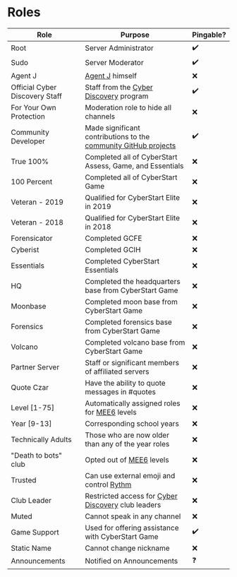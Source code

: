 # Roles

Role | Purpose | Pingable?
--- | --- | ---
Root | Server Administrator | :heavy_check_mark:
Sudo | Server Moderator | :heavy_check_mark:
Agent J | [Agent J](https://twitter.com/jameslyne) himself | :x:
Official Cyber Discovery Staff | Staff from the [Cyber Discovery](https://joincyberdiscovery.com) program | :heavy_check_mark:
For Your Own Protection | Moderation role to hide all channels | :x:
Community Developer | Made significant contributions to the [community GitHub projects](https://github.com/CyberDiscovery) | :heavy_check_mark:
True 100% | Completed all of CyberStart Assess, Game, and Essentials | :x:
100 Percent | Completed all of CyberStart Game | :x:
Veteran - 2019 | Qualified for CyberStart Elite in 2019 | :x:
Veteran - 2018 | Qualified for CyberStart Elite in 2018 | :x:
Forensicator | Completed GCFE | :x:
Cyberist | Completed GCIH | :x:
Essentials | Completed CyberStart Essentials | :x:
HQ | Completed the headquarters base from CyberStart Game | :x:
Moonbase | Completed moon base from CyberStart Game | :x:
Forensics | Completed forensics base from CyberStart Game | :x:
Volcano | Completed volcano base from CyberStart Game | :x:
Partner Server | Staff or significant members of affiliated servers | :x:
Quote Czar | Have the ability to quote messages in #quotes | :x:
Level [1-75] | Automatically assigned roles for [MEE6](https://mee6.xyz) levels | :x:
Year [9-13] | Corresponding school years | :x:
Technically Adults | Those who are now older than any of the year roles | :x:
"Death to bots" club | Opted out of [MEE6](https://mee6.xyz) levels | :x:
Trusted | Can use external emoji and control [Rythm](https://rythmbot.co/) | :x:
Club Leader | Restricted access for [Cyber Discovery](https://joincyberdiscovery.com) club leaders | :x:
Muted | Cannot speak in any channel | :x:
Game Support | Used for offering assistance with CyberStart Game | :heavy_check_mark:
Static Name | Cannot change nickname | :x:
Announcements | Notified on Announcements | :question:
